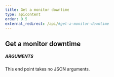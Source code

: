 ```yaml
---
title: Get a monitor downtime
type: apicontent
order: 9.5
external_redirect: /api/#get-a-monitor-downtime
---
```


## Get a monitor downtime
##### ARGUMENTS

This end point takes no JSON arguments.

